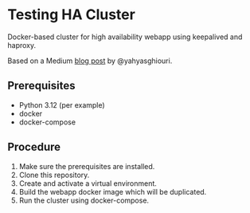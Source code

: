 # Testing HA Cluster

Docker-based cluster for high availability webapp using keepalived and haproxy.

Based on a Medium [blog post][blog] by @yahyasghiouri.

## Prerequisites

- Python 3.12 (per example)
- docker
- docker-compose

## Procedure

1. Make sure the prerequisites are installed.
2. Clone this repository.
3. Create and activate a virtual environment.
4. Build the webapp docker image which will be duplicated.
5. Run the cluster using docker-compose.

[blog]: https://medium.com/@yahyasghiouri1998/building-a-high-availability-cluster-with-haproxy-keepalived-and-docker-a-step-by-step-guide-9325f4ac8aa7
